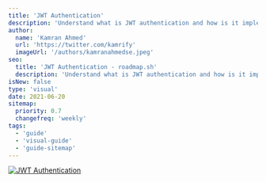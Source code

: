 ```yaml
---
title: 'JWT Authentication'
description: 'Understand what is JWT authentication and how is it implemented'
author:
  name: 'Kamran Ahmed'
  url: 'https://twitter.com/kamrify'
  imageUrl: '/authors/kamranahmedse.jpeg'
seo:
  title: 'JWT Authentication - roadmap.sh'
  description: 'Understand what is JWT authentication and how is it implemented'
isNew: false
type: 'visual'
date: 2021-06-20
sitemap:
  priority: 0.7
  changefreq: 'weekly'
tags:
  - 'guide'
  - 'visual-guide'
  - 'guide-sitemap'
---
```


[![JWT Authentication](/guides/jwt-authentication.png)](/guides/jwt-authentication.png)

